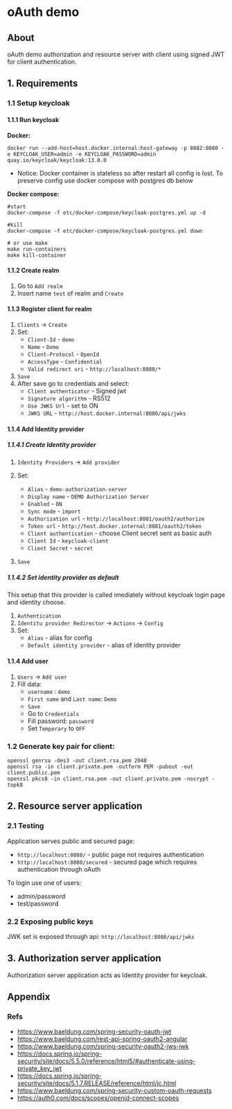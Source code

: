 # oAuth demo

## About

oAuth demo authorization and resource server with client using signed JWT for client authentication.

## 1. Requirements

### 1.1 Setup keycloak

#### 1.1.1 Run keycloak

**Docker:**


```shell
docker run --add-host=host.docker.internal:host-gateway -p 8082:8080 -e KEYCLOAK_USER=admin -e KEYCLOAK_PASSWORD=admin quay.io/keycloak/keycloak:13.0.0
```
* Notice: Docker container is stateless so after restart all config is lost. To preserve config use docker compose with postgres db below

**Docker compose:**

```shell
#start 
docker-compose -f etc/docker-compose/keycloak-postgres.yml up -d

#kill
docker-compose -f etc/docker-compose/keycloak-postgres.yml down

# or use make
make run-containers
make kill-container
```

#### 1.1.2 Create realm

1. Go to `Add realm`
2. Insert name `test` of realm and `Create`

#### 1.1.3 Register client for realm

1. `Clients` -> `Create`
2. Set:
    * `Client-Id` - `demo`
    * `Name` - `Demo`
    * `Client-Protocol` - `OpenId`
    * `AccessType` - `Confidential`
    * `Valid redirect uri` - `http://localhost:8080/*`
3. `Save`
4. After save go to credentials and select:
    * `Client authenticator` - Signed jwt
    * `Signature algorithm` - RS512
    * `Use JWKS Url` - set to ON
    * `JWKS URL` - `http://host.docker.internal:8080/api/jwks`

#### 1.1.4 Add Identity provider

##### 1.1.4.1 Create Identity provider

1. `Identity Providers` -> `Add provider`
2. Set:
   * `Alias` - `demo-authorization-server`
   * `Display name` - `DEMO Authorization Server`
   * `Enabled` - `ON`
   * `Sync mode` - `import`
   * `Authorization url` - `http://localhost:8081/oauth2/authorize`
   * `Token url` - `http://host.docker.internal:8081/oauth2/token`
   * `Client authentication` - choose Client secret sent as basic auth
   * `Client Id` -  `keycloak-client`
   * `Client Secret` -  `secret`
   
3. `Save`

##### 1.1.4.2 Set identity provider as default

This setup that this provider is called imediately without keycloak login page and identity choose.

1. `Authentication`
2. `Identitu provider Redirector` -> `Actions` -> `Config`
3. Set:
   * `Alias` - alias for config
   * `Default identity provider` - alias of identity provider

#### 1.1.4 Add user

1. `Users` -> `Add user`
2. Fill data:
   * `username` : `demo`
   * `First name` and `Last name`: `Demo`
   * `Save`
   * Go to `Credentials`
   * Fill password: `password`
   * Set `Temporary` to `OFF`

###  1.2 Generate key pair for client:

```shell
openssl genrsa -des3 -out client.rsa.pem 2048
openssl rsa -in client.private.pem -outform PEM -pubout -out client.public.pem
openssl pkcs8 -in client.rsa.pem -out client.private.pem -nocrypt -topk8
```

## 2. Resource server application

### 2.1 Testing

Application serves public and secured page:

 * `http://localhost:8080/` - public page not requires authentication
 * `http://localhost:8080/secured` - secured page which requires authentication through oAuth


To login use one of users:

 * admin/password
 * test/password

### 2.2 Exposing public keys

JWK set is exposed through api: `http://localhost:8080/api/jwks`


## 3. Authorization server application

Authorization server application acts as Identity provider for keycloak.



## Appendix

### Refs

   * https://www.baeldung.com/spring-security-oauth-jwt
   * https://www.baeldung.com/rest-api-spring-oauth2-angular
   * https://www.baeldung.com/spring-security-oauth2-jws-jwk
   * https://docs.spring.io/spring-security/site/docs/5.5.0/reference/html5/#authenticate-using-private_key_jwt
   * https://docs.spring.io/spring-security/site/docs/5.1.7.RELEASE/reference/html/jc.html
   * https://www.baeldung.com/spring-security-custom-oauth-requests
   * https://auth0.com/docs/scopes/openid-connect-scopes

